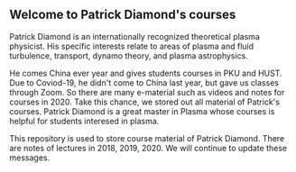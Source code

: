 ## Welcome to Patrick Diamond's courses
Patrick Diamond is an internationally recognized theoretical plasma physicist. His specific interests relate to areas of plasma and fluid turbulence, transport, dynamo theory, and plasma astrophysics.

He comes China ever year and gives students courses in PKU and HUST. Due to Coviod-19, he didn't come to China last year, but gave us classes through Zoom. So there are many e-material such as videos and notes for courses in 2020. Take this chance, we stored out all material of Patrick's courses. Patrick Diamond is a great master in Plasma whose courses is helpful for students interesed in plasma.

This repository is used to store course material of Patrick Diamond. There are notes of lectures in 2018, 2019, 2020. We will continue to update these messages.
